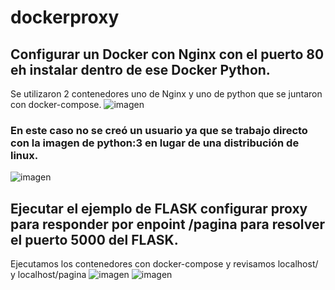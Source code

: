 # dockerproxy
## Configurar un Docker con Nginx con el puerto 80 eh instalar dentro de ese Docker Python.
Se utilizaron 2 contenedores uno de Nginx y uno de python que se juntaron con docker-compose.
![imagen](https://github.com/user-attachments/assets/8cdcb61e-9dd6-44d0-a3e3-711c6c5330aa)

### En este caso no se creó un usuario ya que se trabajo directo con la imagen de python:3 en lugar de una distribución de linux.
![imagen](https://github.com/user-attachments/assets/11146687-1bb0-4ece-ac08-e5e0f37b0a37)

## Ejecutar el ejemplo de FLASK configurar proxy para responder por enpoint /pagina para resolver el puerto 5000 del FLASK.
Ejecutamos los contenedores con docker-compose y revisamos localhost/ y localhost/pagina
![imagen](https://github.com/user-attachments/assets/82660531-e8f9-4c33-8ba1-cebd71c70f8c)
![imagen](https://github.com/user-attachments/assets/878ce709-e8f7-49b7-9b2e-8898752718c7)
